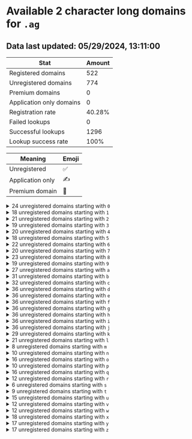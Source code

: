 # Available 2 character long domains for `.ag`

## Data last updated: 05/29/2024, 13:11:00

|Stat|Amount|
|--|--|
|Registered domains|522|
|Unregistered domains|774|
|Premium domains|0|
|Application only domains|0|
|Registration rate|40.28%|
|Failed lookups|0|
|Successful lookups|1296|
|Lookup success rate|100%|


|Meaning|Emoji|
|--|--|
|Unregistered|:white_check_mark:|
|Application only|:writing_hand:|
|Premium domain|:gem:|

<details>
<summary>24 unregistered domains starting with <bold><code>0</code></bold></summary>

|Type|Domain|
|--|--|
|:white_check_mark:|`0a.ag`|
|:white_check_mark:|`0b.ag`|
|:white_check_mark:|`0c.ag`|
|:white_check_mark:|`0d.ag`|
|:white_check_mark:|`0e.ag`|
|:white_check_mark:|`0f.ag`|
|:white_check_mark:|`0g.ag`|
|:white_check_mark:|`0h.ag`|
|:white_check_mark:|`0i.ag`|
|:white_check_mark:|`0j.ag`|
|:white_check_mark:|`0k.ag`|
|:white_check_mark:|`0l.ag`|
|:white_check_mark:|`0m.ag`|
|:white_check_mark:|`0n.ag`|
|:white_check_mark:|`0o.ag`|
|:white_check_mark:|`0p.ag`|
|:white_check_mark:|`0q.ag`|
|:white_check_mark:|`0r.ag`|
|:white_check_mark:|`0s.ag`|
|:white_check_mark:|`0u.ag`|
|:white_check_mark:|`0v.ag`|
|:white_check_mark:|`0w.ag`|
|:white_check_mark:|`0y.ag`|
|:white_check_mark:|`0z.ag`|
</details>
<details>
<summary>18 unregistered domains starting with <bold><code>1</code></bold></summary>

|Type|Domain|
|--|--|
|:white_check_mark:|`1c.ag`|
|:white_check_mark:|`1d.ag`|
|:white_check_mark:|`1e.ag`|
|:white_check_mark:|`1f.ag`|
|:white_check_mark:|`1h.ag`|
|:white_check_mark:|`1i.ag`|
|:white_check_mark:|`1j.ag`|
|:white_check_mark:|`1l.ag`|
|:white_check_mark:|`1n.ag`|
|:white_check_mark:|`1o.ag`|
|:white_check_mark:|`1p.ag`|
|:white_check_mark:|`1r.ag`|
|:white_check_mark:|`1s.ag`|
|:white_check_mark:|`1u.ag`|
|:white_check_mark:|`1v.ag`|
|:white_check_mark:|`1w.ag`|
|:white_check_mark:|`1y.ag`|
|:white_check_mark:|`1z.ag`|
</details>
<details>
<summary>21 unregistered domains starting with <bold><code>2</code></bold></summary>

|Type|Domain|
|--|--|
|:white_check_mark:|`2c.ag`|
|:white_check_mark:|`2d.ag`|
|:white_check_mark:|`2e.ag`|
|:white_check_mark:|`2f.ag`|
|:white_check_mark:|`2h.ag`|
|:white_check_mark:|`2i.ag`|
|:white_check_mark:|`2j.ag`|
|:white_check_mark:|`2k.ag`|
|:white_check_mark:|`2l.ag`|
|:white_check_mark:|`2m.ag`|
|:white_check_mark:|`2n.ag`|
|:white_check_mark:|`2o.ag`|
|:white_check_mark:|`2q.ag`|
|:white_check_mark:|`2r.ag`|
|:white_check_mark:|`2s.ag`|
|:white_check_mark:|`2u.ag`|
|:white_check_mark:|`2v.ag`|
|:white_check_mark:|`2w.ag`|
|:white_check_mark:|`2x.ag`|
|:white_check_mark:|`2y.ag`|
|:white_check_mark:|`2z.ag`|
</details>
<details>
<summary>19 unregistered domains starting with <bold><code>3</code></bold></summary>

|Type|Domain|
|--|--|
|:white_check_mark:|`3b.ag`|
|:white_check_mark:|`3d.ag`|
|:white_check_mark:|`3e.ag`|
|:white_check_mark:|`3h.ag`|
|:white_check_mark:|`3j.ag`|
|:white_check_mark:|`3k.ag`|
|:white_check_mark:|`3l.ag`|
|:white_check_mark:|`3n.ag`|
|:white_check_mark:|`3o.ag`|
|:white_check_mark:|`3p.ag`|
|:white_check_mark:|`3q.ag`|
|:white_check_mark:|`3r.ag`|
|:white_check_mark:|`3s.ag`|
|:white_check_mark:|`3t.ag`|
|:white_check_mark:|`3u.ag`|
|:white_check_mark:|`3v.ag`|
|:white_check_mark:|`3w.ag`|
|:white_check_mark:|`3x.ag`|
|:white_check_mark:|`3z.ag`|
</details>
<details>
<summary>20 unregistered domains starting with <bold><code>4</code></bold></summary>

|Type|Domain|
|--|--|
|:white_check_mark:|`46.ag`|
|:white_check_mark:|`4a.ag`|
|:white_check_mark:|`4d.ag`|
|:white_check_mark:|`4e.ag`|
|:white_check_mark:|`4f.ag`|
|:white_check_mark:|`4i.ag`|
|:white_check_mark:|`4j.ag`|
|:white_check_mark:|`4m.ag`|
|:white_check_mark:|`4n.ag`|
|:white_check_mark:|`4o.ag`|
|:white_check_mark:|`4p.ag`|
|:white_check_mark:|`4q.ag`|
|:white_check_mark:|`4r.ag`|
|:white_check_mark:|`4s.ag`|
|:white_check_mark:|`4t.ag`|
|:white_check_mark:|`4v.ag`|
|:white_check_mark:|`4w.ag`|
|:white_check_mark:|`4x.ag`|
|:white_check_mark:|`4y.ag`|
|:white_check_mark:|`4z.ag`|
</details>
<details>
<summary>18 unregistered domains starting with <bold><code>5</code></bold></summary>

|Type|Domain|
|--|--|
|:white_check_mark:|`5a.ag`|
|:white_check_mark:|`5b.ag`|
|:white_check_mark:|`5c.ag`|
|:white_check_mark:|`5e.ag`|
|:white_check_mark:|`5f.ag`|
|:white_check_mark:|`5h.ag`|
|:white_check_mark:|`5i.ag`|
|:white_check_mark:|`5j.ag`|
|:white_check_mark:|`5k.ag`|
|:white_check_mark:|`5l.ag`|
|:white_check_mark:|`5n.ag`|
|:white_check_mark:|`5o.ag`|
|:white_check_mark:|`5p.ag`|
|:white_check_mark:|`5q.ag`|
|:white_check_mark:|`5s.ag`|
|:white_check_mark:|`5t.ag`|
|:white_check_mark:|`5v.ag`|
|:white_check_mark:|`5z.ag`|
</details>
<details>
<summary>22 unregistered domains starting with <bold><code>6</code></bold></summary>

|Type|Domain|
|--|--|
|:white_check_mark:|`6b.ag`|
|:white_check_mark:|`6d.ag`|
|:white_check_mark:|`6e.ag`|
|:white_check_mark:|`6f.ag`|
|:white_check_mark:|`6h.ag`|
|:white_check_mark:|`6i.ag`|
|:white_check_mark:|`6j.ag`|
|:white_check_mark:|`6k.ag`|
|:white_check_mark:|`6l.ag`|
|:white_check_mark:|`6m.ag`|
|:white_check_mark:|`6n.ag`|
|:white_check_mark:|`6o.ag`|
|:white_check_mark:|`6p.ag`|
|:white_check_mark:|`6q.ag`|
|:white_check_mark:|`6r.ag`|
|:white_check_mark:|`6s.ag`|
|:white_check_mark:|`6t.ag`|
|:white_check_mark:|`6u.ag`|
|:white_check_mark:|`6v.ag`|
|:white_check_mark:|`6x.ag`|
|:white_check_mark:|`6y.ag`|
|:white_check_mark:|`6z.ag`|
</details>
<details>
<summary>20 unregistered domains starting with <bold><code>7</code></bold></summary>

|Type|Domain|
|--|--|
|:white_check_mark:|`7a.ag`|
|:white_check_mark:|`7b.ag`|
|:white_check_mark:|`7c.ag`|
|:white_check_mark:|`7d.ag`|
|:white_check_mark:|`7f.ag`|
|:white_check_mark:|`7h.ag`|
|:white_check_mark:|`7i.ag`|
|:white_check_mark:|`7j.ag`|
|:white_check_mark:|`7l.ag`|
|:white_check_mark:|`7n.ag`|
|:white_check_mark:|`7o.ag`|
|:white_check_mark:|`7p.ag`|
|:white_check_mark:|`7q.ag`|
|:white_check_mark:|`7r.ag`|
|:white_check_mark:|`7s.ag`|
|:white_check_mark:|`7u.ag`|
|:white_check_mark:|`7v.ag`|
|:white_check_mark:|`7w.ag`|
|:white_check_mark:|`7x.ag`|
|:white_check_mark:|`7z.ag`|
</details>
<details>
<summary>23 unregistered domains starting with <bold><code>8</code></bold></summary>

|Type|Domain|
|--|--|
|:white_check_mark:|`8a.ag`|
|:white_check_mark:|`8b.ag`|
|:white_check_mark:|`8c.ag`|
|:white_check_mark:|`8d.ag`|
|:white_check_mark:|`8e.ag`|
|:white_check_mark:|`8f.ag`|
|:white_check_mark:|`8h.ag`|
|:white_check_mark:|`8i.ag`|
|:white_check_mark:|`8j.ag`|
|:white_check_mark:|`8k.ag`|
|:white_check_mark:|`8l.ag`|
|:white_check_mark:|`8m.ag`|
|:white_check_mark:|`8o.ag`|
|:white_check_mark:|`8p.ag`|
|:white_check_mark:|`8q.ag`|
|:white_check_mark:|`8r.ag`|
|:white_check_mark:|`8s.ag`|
|:white_check_mark:|`8u.ag`|
|:white_check_mark:|`8v.ag`|
|:white_check_mark:|`8w.ag`|
|:white_check_mark:|`8x.ag`|
|:white_check_mark:|`8y.ag`|
|:white_check_mark:|`8z.ag`|
</details>
<details>
<summary>19 unregistered domains starting with <bold><code>9</code></bold></summary>

|Type|Domain|
|--|--|
|:white_check_mark:|`9b.ag`|
|:white_check_mark:|`9c.ag`|
|:white_check_mark:|`9f.ag`|
|:white_check_mark:|`9h.ag`|
|:white_check_mark:|`9i.ag`|
|:white_check_mark:|`9k.ag`|
|:white_check_mark:|`9l.ag`|
|:white_check_mark:|`9m.ag`|
|:white_check_mark:|`9n.ag`|
|:white_check_mark:|`9o.ag`|
|:white_check_mark:|`9p.ag`|
|:white_check_mark:|`9q.ag`|
|:white_check_mark:|`9r.ag`|
|:white_check_mark:|`9s.ag`|
|:white_check_mark:|`9u.ag`|
|:white_check_mark:|`9v.ag`|
|:white_check_mark:|`9w.ag`|
|:white_check_mark:|`9x.ag`|
|:white_check_mark:|`9z.ag`|
</details>
<details>
<summary>27 unregistered domains starting with <bold><code>a</code></bold></summary>

|Type|Domain|
|--|--|
|:white_check_mark:|`a0.ag`|
|:white_check_mark:|`a1.ag`|
|:white_check_mark:|`a2.ag`|
|:white_check_mark:|`a3.ag`|
|:white_check_mark:|`a4.ag`|
|:white_check_mark:|`a5.ag`|
|:white_check_mark:|`a6.ag`|
|:white_check_mark:|`a7.ag`|
|:white_check_mark:|`a8.ag`|
|:white_check_mark:|`a9.ag`|
|:white_check_mark:|`aj.ag`|
|:white_check_mark:|`ak.ag`|
|:white_check_mark:|`al.ag`|
|:white_check_mark:|`am.ag`|
|:white_check_mark:|`an.ag`|
|:white_check_mark:|`ao.ag`|
|:white_check_mark:|`ap.ag`|
|:white_check_mark:|`aq.ag`|
|:white_check_mark:|`ar.ag`|
|:white_check_mark:|`as.ag`|
|:white_check_mark:|`at.ag`|
|:white_check_mark:|`au.ag`|
|:white_check_mark:|`av.ag`|
|:white_check_mark:|`aw.ag`|
|:white_check_mark:|`ax.ag`|
|:white_check_mark:|`ay.ag`|
|:white_check_mark:|`az.ag`|
</details>
<details>
<summary>31 unregistered domains starting with <bold><code>b</code></bold></summary>

|Type|Domain|
|--|--|
|:white_check_mark:|`b0.ag`|
|:white_check_mark:|`b4.ag`|
|:white_check_mark:|`b5.ag`|
|:white_check_mark:|`b6.ag`|
|:white_check_mark:|`b7.ag`|
|:white_check_mark:|`b9.ag`|
|:white_check_mark:|`ba.ag`|
|:white_check_mark:|`bb.ag`|
|:white_check_mark:|`bc.ag`|
|:white_check_mark:|`bd.ag`|
|:white_check_mark:|`be.ag`|
|:white_check_mark:|`bf.ag`|
|:white_check_mark:|`bg.ag`|
|:white_check_mark:|`bh.ag`|
|:white_check_mark:|`bi.ag`|
|:white_check_mark:|`bj.ag`|
|:white_check_mark:|`bk.ag`|
|:white_check_mark:|`bl.ag`|
|:white_check_mark:|`bm.ag`|
|:white_check_mark:|`bn.ag`|
|:white_check_mark:|`bo.ag`|
|:white_check_mark:|`bp.ag`|
|:white_check_mark:|`bq.ag`|
|:white_check_mark:|`br.ag`|
|:white_check_mark:|`bs.ag`|
|:white_check_mark:|`bt.ag`|
|:white_check_mark:|`bu.ag`|
|:white_check_mark:|`bv.ag`|
|:white_check_mark:|`bw.ag`|
|:white_check_mark:|`bx.ag`|
|:white_check_mark:|`by.ag`|
</details>
<details>
<summary>32 unregistered domains starting with <bold><code>c</code></bold></summary>

|Type|Domain|
|--|--|
|:white_check_mark:|`c0.ag`|
|:white_check_mark:|`c1.ag`|
|:white_check_mark:|`c2.ag`|
|:white_check_mark:|`c3.ag`|
|:white_check_mark:|`c4.ag`|
|:white_check_mark:|`c5.ag`|
|:white_check_mark:|`c6.ag`|
|:white_check_mark:|`c7.ag`|
|:white_check_mark:|`c8.ag`|
|:white_check_mark:|`c9.ag`|
|:white_check_mark:|`ce.ag`|
|:white_check_mark:|`cf.ag`|
|:white_check_mark:|`cg.ag`|
|:white_check_mark:|`ch.ag`|
|:white_check_mark:|`ci.ag`|
|:white_check_mark:|`cj.ag`|
|:white_check_mark:|`ck.ag`|
|:white_check_mark:|`cl.ag`|
|:white_check_mark:|`cm.ag`|
|:white_check_mark:|`cn.ag`|
|:white_check_mark:|`co.ag`|
|:white_check_mark:|`cp.ag`|
|:white_check_mark:|`cq.ag`|
|:white_check_mark:|`cr.ag`|
|:white_check_mark:|`cs.ag`|
|:white_check_mark:|`ct.ag`|
|:white_check_mark:|`cu.ag`|
|:white_check_mark:|`cv.ag`|
|:white_check_mark:|`cw.ag`|
|:white_check_mark:|`cx.ag`|
|:white_check_mark:|`cy.ag`|
|:white_check_mark:|`cz.ag`|
</details>
<details>
<summary>36 unregistered domains starting with <bold><code>d</code></bold></summary>

|Type|Domain|
|--|--|
|:white_check_mark:|`d0.ag`|
|:white_check_mark:|`d1.ag`|
|:white_check_mark:|`d2.ag`|
|:white_check_mark:|`d3.ag`|
|:white_check_mark:|`d4.ag`|
|:white_check_mark:|`d5.ag`|
|:white_check_mark:|`d6.ag`|
|:white_check_mark:|`d7.ag`|
|:white_check_mark:|`d8.ag`|
|:white_check_mark:|`d9.ag`|
|:white_check_mark:|`da.ag`|
|:white_check_mark:|`db.ag`|
|:white_check_mark:|`dc.ag`|
|:white_check_mark:|`dd.ag`|
|:white_check_mark:|`de.ag`|
|:white_check_mark:|`df.ag`|
|:white_check_mark:|`dg.ag`|
|:white_check_mark:|`dh.ag`|
|:white_check_mark:|`di.ag`|
|:white_check_mark:|`dj.ag`|
|:white_check_mark:|`dk.ag`|
|:white_check_mark:|`dl.ag`|
|:white_check_mark:|`dm.ag`|
|:white_check_mark:|`dn.ag`|
|:white_check_mark:|`do.ag`|
|:white_check_mark:|`dp.ag`|
|:white_check_mark:|`dq.ag`|
|:white_check_mark:|`dr.ag`|
|:white_check_mark:|`ds.ag`|
|:white_check_mark:|`dt.ag`|
|:white_check_mark:|`du.ag`|
|:white_check_mark:|`dv.ag`|
|:white_check_mark:|`dw.ag`|
|:white_check_mark:|`dx.ag`|
|:white_check_mark:|`dy.ag`|
|:white_check_mark:|`dz.ag`|
</details>
<details>
<summary>36 unregistered domains starting with <bold><code>e</code></bold></summary>

|Type|Domain|
|--|--|
|:white_check_mark:|`e0.ag`|
|:white_check_mark:|`e1.ag`|
|:white_check_mark:|`e2.ag`|
|:white_check_mark:|`e3.ag`|
|:white_check_mark:|`e4.ag`|
|:white_check_mark:|`e5.ag`|
|:white_check_mark:|`e6.ag`|
|:white_check_mark:|`e7.ag`|
|:white_check_mark:|`e8.ag`|
|:white_check_mark:|`e9.ag`|
|:white_check_mark:|`ea.ag`|
|:white_check_mark:|`eb.ag`|
|:white_check_mark:|`ec.ag`|
|:white_check_mark:|`ed.ag`|
|:white_check_mark:|`ee.ag`|
|:white_check_mark:|`ef.ag`|
|:white_check_mark:|`eg.ag`|
|:white_check_mark:|`eh.ag`|
|:white_check_mark:|`ei.ag`|
|:white_check_mark:|`ej.ag`|
|:white_check_mark:|`ek.ag`|
|:white_check_mark:|`el.ag`|
|:white_check_mark:|`em.ag`|
|:white_check_mark:|`en.ag`|
|:white_check_mark:|`eo.ag`|
|:white_check_mark:|`ep.ag`|
|:white_check_mark:|`eq.ag`|
|:white_check_mark:|`er.ag`|
|:white_check_mark:|`es.ag`|
|:white_check_mark:|`et.ag`|
|:white_check_mark:|`eu.ag`|
|:white_check_mark:|`ev.ag`|
|:white_check_mark:|`ew.ag`|
|:white_check_mark:|`ex.ag`|
|:white_check_mark:|`ey.ag`|
|:white_check_mark:|`ez.ag`|
</details>
<details>
<summary>36 unregistered domains starting with <bold><code>f</code></bold></summary>

|Type|Domain|
|--|--|
|:white_check_mark:|`f0.ag`|
|:white_check_mark:|`f1.ag`|
|:white_check_mark:|`f2.ag`|
|:white_check_mark:|`f3.ag`|
|:white_check_mark:|`f4.ag`|
|:white_check_mark:|`f5.ag`|
|:white_check_mark:|`f6.ag`|
|:white_check_mark:|`f7.ag`|
|:white_check_mark:|`f8.ag`|
|:white_check_mark:|`f9.ag`|
|:white_check_mark:|`fa.ag`|
|:white_check_mark:|`fb.ag`|
|:white_check_mark:|`fc.ag`|
|:white_check_mark:|`fd.ag`|
|:white_check_mark:|`fe.ag`|
|:white_check_mark:|`ff.ag`|
|:white_check_mark:|`fg.ag`|
|:white_check_mark:|`fh.ag`|
|:white_check_mark:|`fi.ag`|
|:white_check_mark:|`fj.ag`|
|:white_check_mark:|`fk.ag`|
|:white_check_mark:|`fl.ag`|
|:white_check_mark:|`fm.ag`|
|:white_check_mark:|`fn.ag`|
|:white_check_mark:|`fo.ag`|
|:white_check_mark:|`fp.ag`|
|:white_check_mark:|`fq.ag`|
|:white_check_mark:|`fr.ag`|
|:white_check_mark:|`fs.ag`|
|:white_check_mark:|`ft.ag`|
|:white_check_mark:|`fu.ag`|
|:white_check_mark:|`fv.ag`|
|:white_check_mark:|`fw.ag`|
|:white_check_mark:|`fx.ag`|
|:white_check_mark:|`fy.ag`|
|:white_check_mark:|`fz.ag`|
</details>
<details>
<summary>36 unregistered domains starting with <bold><code>g</code></bold></summary>

|Type|Domain|
|--|--|
|:white_check_mark:|`g0.ag`|
|:white_check_mark:|`g1.ag`|
|:white_check_mark:|`g2.ag`|
|:white_check_mark:|`g3.ag`|
|:white_check_mark:|`g4.ag`|
|:white_check_mark:|`g5.ag`|
|:white_check_mark:|`g6.ag`|
|:white_check_mark:|`g7.ag`|
|:white_check_mark:|`g8.ag`|
|:white_check_mark:|`g9.ag`|
|:white_check_mark:|`ga.ag`|
|:white_check_mark:|`gb.ag`|
|:white_check_mark:|`gc.ag`|
|:white_check_mark:|`gd.ag`|
|:white_check_mark:|`ge.ag`|
|:white_check_mark:|`gf.ag`|
|:white_check_mark:|`gg.ag`|
|:white_check_mark:|`gh.ag`|
|:white_check_mark:|`gi.ag`|
|:white_check_mark:|`gj.ag`|
|:white_check_mark:|`gk.ag`|
|:white_check_mark:|`gl.ag`|
|:white_check_mark:|`gm.ag`|
|:white_check_mark:|`gn.ag`|
|:white_check_mark:|`go.ag`|
|:white_check_mark:|`gp.ag`|
|:white_check_mark:|`gq.ag`|
|:white_check_mark:|`gr.ag`|
|:white_check_mark:|`gs.ag`|
|:white_check_mark:|`gt.ag`|
|:white_check_mark:|`gu.ag`|
|:white_check_mark:|`gv.ag`|
|:white_check_mark:|`gw.ag`|
|:white_check_mark:|`gx.ag`|
|:white_check_mark:|`gy.ag`|
|:white_check_mark:|`gz.ag`|
</details>
<details>
<summary>36 unregistered domains starting with <bold><code>h</code></bold></summary>

|Type|Domain|
|--|--|
|:white_check_mark:|`h0.ag`|
|:white_check_mark:|`h1.ag`|
|:white_check_mark:|`h2.ag`|
|:white_check_mark:|`h3.ag`|
|:white_check_mark:|`h4.ag`|
|:white_check_mark:|`h5.ag`|
|:white_check_mark:|`h6.ag`|
|:white_check_mark:|`h7.ag`|
|:white_check_mark:|`h8.ag`|
|:white_check_mark:|`h9.ag`|
|:white_check_mark:|`ha.ag`|
|:white_check_mark:|`hb.ag`|
|:white_check_mark:|`hc.ag`|
|:white_check_mark:|`hd.ag`|
|:white_check_mark:|`he.ag`|
|:white_check_mark:|`hf.ag`|
|:white_check_mark:|`hg.ag`|
|:white_check_mark:|`hh.ag`|
|:white_check_mark:|`hi.ag`|
|:white_check_mark:|`hj.ag`|
|:white_check_mark:|`hk.ag`|
|:white_check_mark:|`hl.ag`|
|:white_check_mark:|`hm.ag`|
|:white_check_mark:|`hn.ag`|
|:white_check_mark:|`ho.ag`|
|:white_check_mark:|`hp.ag`|
|:white_check_mark:|`hq.ag`|
|:white_check_mark:|`hr.ag`|
|:white_check_mark:|`hs.ag`|
|:white_check_mark:|`ht.ag`|
|:white_check_mark:|`hu.ag`|
|:white_check_mark:|`hv.ag`|
|:white_check_mark:|`hw.ag`|
|:white_check_mark:|`hx.ag`|
|:white_check_mark:|`hy.ag`|
|:white_check_mark:|`hz.ag`|
</details>
<details>
<summary>36 unregistered domains starting with <bold><code>i</code></bold></summary>

|Type|Domain|
|--|--|
|:white_check_mark:|`i0.ag`|
|:white_check_mark:|`i1.ag`|
|:white_check_mark:|`i2.ag`|
|:white_check_mark:|`i3.ag`|
|:white_check_mark:|`i4.ag`|
|:white_check_mark:|`i5.ag`|
|:white_check_mark:|`i6.ag`|
|:white_check_mark:|`i7.ag`|
|:white_check_mark:|`i8.ag`|
|:white_check_mark:|`i9.ag`|
|:white_check_mark:|`ia.ag`|
|:white_check_mark:|`ib.ag`|
|:white_check_mark:|`ic.ag`|
|:white_check_mark:|`id.ag`|
|:white_check_mark:|`ie.ag`|
|:white_check_mark:|`if.ag`|
|:white_check_mark:|`ig.ag`|
|:white_check_mark:|`ih.ag`|
|:white_check_mark:|`ii.ag`|
|:white_check_mark:|`ij.ag`|
|:white_check_mark:|`ik.ag`|
|:white_check_mark:|`il.ag`|
|:white_check_mark:|`im.ag`|
|:white_check_mark:|`in.ag`|
|:white_check_mark:|`io.ag`|
|:white_check_mark:|`ip.ag`|
|:white_check_mark:|`iq.ag`|
|:white_check_mark:|`ir.ag`|
|:white_check_mark:|`is.ag`|
|:white_check_mark:|`it.ag`|
|:white_check_mark:|`iu.ag`|
|:white_check_mark:|`iv.ag`|
|:white_check_mark:|`iw.ag`|
|:white_check_mark:|`ix.ag`|
|:white_check_mark:|`iy.ag`|
|:white_check_mark:|`iz.ag`|
</details>
<details>
<summary>36 unregistered domains starting with <bold><code>j</code></bold></summary>

|Type|Domain|
|--|--|
|:white_check_mark:|`j0.ag`|
|:white_check_mark:|`j1.ag`|
|:white_check_mark:|`j2.ag`|
|:white_check_mark:|`j3.ag`|
|:white_check_mark:|`j4.ag`|
|:white_check_mark:|`j5.ag`|
|:white_check_mark:|`j6.ag`|
|:white_check_mark:|`j7.ag`|
|:white_check_mark:|`j8.ag`|
|:white_check_mark:|`j9.ag`|
|:white_check_mark:|`ja.ag`|
|:white_check_mark:|`jb.ag`|
|:white_check_mark:|`jc.ag`|
|:white_check_mark:|`jd.ag`|
|:white_check_mark:|`je.ag`|
|:white_check_mark:|`jf.ag`|
|:white_check_mark:|`jg.ag`|
|:white_check_mark:|`jh.ag`|
|:white_check_mark:|`ji.ag`|
|:white_check_mark:|`jj.ag`|
|:white_check_mark:|`jk.ag`|
|:white_check_mark:|`jl.ag`|
|:white_check_mark:|`jm.ag`|
|:white_check_mark:|`jn.ag`|
|:white_check_mark:|`jo.ag`|
|:white_check_mark:|`jp.ag`|
|:white_check_mark:|`jq.ag`|
|:white_check_mark:|`jr.ag`|
|:white_check_mark:|`js.ag`|
|:white_check_mark:|`jt.ag`|
|:white_check_mark:|`ju.ag`|
|:white_check_mark:|`jv.ag`|
|:white_check_mark:|`jw.ag`|
|:white_check_mark:|`jx.ag`|
|:white_check_mark:|`jy.ag`|
|:white_check_mark:|`jz.ag`|
</details>
<details>
<summary>29 unregistered domains starting with <bold><code>k</code></bold></summary>

|Type|Domain|
|--|--|
|:white_check_mark:|`k0.ag`|
|:white_check_mark:|`k1.ag`|
|:white_check_mark:|`k2.ag`|
|:white_check_mark:|`k4.ag`|
|:white_check_mark:|`k7.ag`|
|:white_check_mark:|`ka.ag`|
|:white_check_mark:|`kb.ag`|
|:white_check_mark:|`kc.ag`|
|:white_check_mark:|`kd.ag`|
|:white_check_mark:|`ke.ag`|
|:white_check_mark:|`kf.ag`|
|:white_check_mark:|`kg.ag`|
|:white_check_mark:|`kh.ag`|
|:white_check_mark:|`ki.ag`|
|:white_check_mark:|`kj.ag`|
|:white_check_mark:|`kk.ag`|
|:white_check_mark:|`kl.ag`|
|:white_check_mark:|`km.ag`|
|:white_check_mark:|`kn.ag`|
|:white_check_mark:|`ko.ag`|
|:white_check_mark:|`kp.ag`|
|:white_check_mark:|`kq.ag`|
|:white_check_mark:|`kr.ag`|
|:white_check_mark:|`ks.ag`|
|:white_check_mark:|`kt.ag`|
|:white_check_mark:|`ku.ag`|
|:white_check_mark:|`kv.ag`|
|:white_check_mark:|`kw.ag`|
|:white_check_mark:|`kx.ag`|
</details>
<details>
<summary>21 unregistered domains starting with <bold><code>l</code></bold></summary>

|Type|Domain|
|--|--|
|:white_check_mark:|`l0.ag`|
|:white_check_mark:|`l1.ag`|
|:white_check_mark:|`l2.ag`|
|:white_check_mark:|`l3.ag`|
|:white_check_mark:|`l4.ag`|
|:white_check_mark:|`l5.ag`|
|:white_check_mark:|`l6.ag`|
|:white_check_mark:|`l7.ag`|
|:white_check_mark:|`l8.ag`|
|:white_check_mark:|`l9.ag`|
|:white_check_mark:|`le.ag`|
|:white_check_mark:|`lf.ag`|
|:white_check_mark:|`lg.ag`|
|:white_check_mark:|`lh.ag`|
|:white_check_mark:|`li.ag`|
|:white_check_mark:|`lj.ag`|
|:white_check_mark:|`lk.ag`|
|:white_check_mark:|`ll.ag`|
|:white_check_mark:|`lm.ag`|
|:white_check_mark:|`ln.ag`|
|:white_check_mark:|`lq.ag`|
</details>
<details>
<summary>8 unregistered domains starting with <bold><code>m</code></bold></summary>

|Type|Domain|
|--|--|
|:white_check_mark:|`m0.ag`|
|:white_check_mark:|`m1.ag`|
|:white_check_mark:|`m3.ag`|
|:white_check_mark:|`m4.ag`|
|:white_check_mark:|`m5.ag`|
|:white_check_mark:|`m6.ag`|
|:white_check_mark:|`m7.ag`|
|:white_check_mark:|`m9.ag`|
</details>
<details>
<summary>10 unregistered domains starting with <bold><code>n</code></bold></summary>

|Type|Domain|
|--|--|
|:white_check_mark:|`n0.ag`|
|:white_check_mark:|`n3.ag`|
|:white_check_mark:|`n4.ag`|
|:white_check_mark:|`n5.ag`|
|:white_check_mark:|`n6.ag`|
|:white_check_mark:|`n7.ag`|
|:white_check_mark:|`n8.ag`|
|:white_check_mark:|`n9.ag`|
|:white_check_mark:|`nq.ag`|
|:white_check_mark:|`nx.ag`|
</details>
<details>
<summary>16 unregistered domains starting with <bold><code>o</code></bold></summary>

|Type|Domain|
|--|--|
|:white_check_mark:|`o0.ag`|
|:white_check_mark:|`o1.ag`|
|:white_check_mark:|`o3.ag`|
|:white_check_mark:|`o4.ag`|
|:white_check_mark:|`o5.ag`|
|:white_check_mark:|`o6.ag`|
|:white_check_mark:|`o7.ag`|
|:white_check_mark:|`o8.ag`|
|:white_check_mark:|`o9.ag`|
|:white_check_mark:|`oe.ag`|
|:white_check_mark:|`oj.ag`|
|:white_check_mark:|`oq.ag`|
|:white_check_mark:|`ou.ag`|
|:white_check_mark:|`ov.ag`|
|:white_check_mark:|`ow.ag`|
|:white_check_mark:|`oy.ag`|
</details>
<details>
<summary>10 unregistered domains starting with <bold><code>p</code></bold></summary>

|Type|Domain|
|--|--|
|:white_check_mark:|`p0.ag`|
|:white_check_mark:|`p1.ag`|
|:white_check_mark:|`p4.ag`|
|:white_check_mark:|`p5.ag`|
|:white_check_mark:|`p6.ag`|
|:white_check_mark:|`p7.ag`|
|:white_check_mark:|`p8.ag`|
|:white_check_mark:|`pq.ag`|
|:white_check_mark:|`pu.ag`|
|:white_check_mark:|`pz.ag`|
</details>
<details>
<summary>16 unregistered domains starting with <bold><code>q</code></bold></summary>

|Type|Domain|
|--|--|
|:white_check_mark:|`q0.ag`|
|:white_check_mark:|`q2.ag`|
|:white_check_mark:|`q3.ag`|
|:white_check_mark:|`q4.ag`|
|:white_check_mark:|`q6.ag`|
|:white_check_mark:|`q7.ag`|
|:white_check_mark:|`q8.ag`|
|:white_check_mark:|`q9.ag`|
|:white_check_mark:|`qe.ag`|
|:white_check_mark:|`qf.ag`|
|:white_check_mark:|`qg.ag`|
|:white_check_mark:|`qh.ag`|
|:white_check_mark:|`qj.ag`|
|:white_check_mark:|`qk.ag`|
|:white_check_mark:|`qo.ag`|
|:white_check_mark:|`qx.ag`|
</details>
<details>
<summary>12 unregistered domains starting with <bold><code>r</code></bold></summary>

|Type|Domain|
|--|--|
|:white_check_mark:|`r0.ag`|
|:white_check_mark:|`r1.ag`|
|:white_check_mark:|`r3.ag`|
|:white_check_mark:|`r4.ag`|
|:white_check_mark:|`r6.ag`|
|:white_check_mark:|`r7.ag`|
|:white_check_mark:|`r8.ag`|
|:white_check_mark:|`r9.ag`|
|:white_check_mark:|`rh.ag`|
|:white_check_mark:|`rn.ag`|
|:white_check_mark:|`rq.ag`|
|:white_check_mark:|`ry.ag`|
</details>
<details>
<summary>6 unregistered domains starting with <bold><code>s</code></bold></summary>

|Type|Domain|
|--|--|
|:white_check_mark:|`s0.ag`|
|:white_check_mark:|`s1.ag`|
|:white_check_mark:|`s6.ag`|
|:white_check_mark:|`s7.ag`|
|:white_check_mark:|`s8.ag`|
|:white_check_mark:|`s9.ag`|
</details>
<details>
<summary>9 unregistered domains starting with <bold><code>t</code></bold></summary>

|Type|Domain|
|--|--|
|:white_check_mark:|`t0.ag`|
|:white_check_mark:|`t2.ag`|
|:white_check_mark:|`t3.ag`|
|:white_check_mark:|`t5.ag`|
|:white_check_mark:|`t6.ag`|
|:white_check_mark:|`t7.ag`|
|:white_check_mark:|`t8.ag`|
|:white_check_mark:|`t9.ag`|
|:white_check_mark:|`tl.ag`|
</details>
<details>
<summary>15 unregistered domains starting with <bold><code>u</code></bold></summary>

|Type|Domain|
|--|--|
|:white_check_mark:|`u0.ag`|
|:white_check_mark:|`u1.ag`|
|:white_check_mark:|`u2.ag`|
|:white_check_mark:|`u3.ag`|
|:white_check_mark:|`u4.ag`|
|:white_check_mark:|`u5.ag`|
|:white_check_mark:|`u6.ag`|
|:white_check_mark:|`u7.ag`|
|:white_check_mark:|`u8.ag`|
|:white_check_mark:|`u9.ag`|
|:white_check_mark:|`uj.ag`|
|:white_check_mark:|`uo.ag`|
|:white_check_mark:|`uq.ag`|
|:white_check_mark:|`ur.ag`|
|:white_check_mark:|`uv.ag`|
</details>
<details>
<summary>12 unregistered domains starting with <bold><code>v</code></bold></summary>

|Type|Domain|
|--|--|
|:white_check_mark:|`v0.ag`|
|:white_check_mark:|`v3.ag`|
|:white_check_mark:|`v4.ag`|
|:white_check_mark:|`v5.ag`|
|:white_check_mark:|`v9.ag`|
|:white_check_mark:|`vd.ag`|
|:white_check_mark:|`vf.ag`|
|:white_check_mark:|`vh.ag`|
|:white_check_mark:|`vj.ag`|
|:white_check_mark:|`vs.ag`|
|:white_check_mark:|`vv.ag`|
|:white_check_mark:|`vy.ag`|
</details>
<details>
<summary>12 unregistered domains starting with <bold><code>w</code></bold></summary>

|Type|Domain|
|--|--|
|:white_check_mark:|`w0.ag`|
|:white_check_mark:|`w1.ag`|
|:white_check_mark:|`w2.ag`|
|:white_check_mark:|`w4.ag`|
|:white_check_mark:|`w5.ag`|
|:white_check_mark:|`w6.ag`|
|:white_check_mark:|`w7.ag`|
|:white_check_mark:|`w8.ag`|
|:white_check_mark:|`w9.ag`|
|:white_check_mark:|`wj.ag`|
|:white_check_mark:|`wq.ag`|
|:white_check_mark:|`wu.ag`|
</details>
<details>
<summary>18 unregistered domains starting with <bold><code>x</code></bold></summary>

|Type|Domain|
|--|--|
|:white_check_mark:|`x0.ag`|
|:white_check_mark:|`x1.ag`|
|:white_check_mark:|`x3.ag`|
|:white_check_mark:|`x4.ag`|
|:white_check_mark:|`x5.ag`|
|:white_check_mark:|`x6.ag`|
|:white_check_mark:|`x9.ag`|
|:white_check_mark:|`xa.ag`|
|:white_check_mark:|`xd.ag`|
|:white_check_mark:|`xg.ag`|
|:white_check_mark:|`xh.ag`|
|:white_check_mark:|`xi.ag`|
|:white_check_mark:|`xj.ag`|
|:white_check_mark:|`xk.ag`|
|:white_check_mark:|`xn.ag`|
|:white_check_mark:|`xp.ag`|
|:white_check_mark:|`xq.ag`|
|:white_check_mark:|`xw.ag`|
</details>
<details>
<summary>17 unregistered domains starting with <bold><code>y</code></bold></summary>

|Type|Domain|
|--|--|
|:white_check_mark:|`y0.ag`|
|:white_check_mark:|`y4.ag`|
|:white_check_mark:|`y5.ag`|
|:white_check_mark:|`y6.ag`|
|:white_check_mark:|`y7.ag`|
|:white_check_mark:|`y9.ag`|
|:white_check_mark:|`yb.ag`|
|:white_check_mark:|`yc.ag`|
|:white_check_mark:|`yf.ag`|
|:white_check_mark:|`yg.ag`|
|:white_check_mark:|`yj.ag`|
|:white_check_mark:|`yk.ag`|
|:white_check_mark:|`yn.ag`|
|:white_check_mark:|`yp.ag`|
|:white_check_mark:|`yq.ag`|
|:white_check_mark:|`yr.ag`|
|:white_check_mark:|`yw.ag`|
</details>
<details>
<summary>17 unregistered domains starting with <bold><code>z</code></bold></summary>

|Type|Domain|
|--|--|
|:white_check_mark:|`z0.ag`|
|:white_check_mark:|`z1.ag`|
|:white_check_mark:|`z2.ag`|
|:white_check_mark:|`z4.ag`|
|:white_check_mark:|`z7.ag`|
|:white_check_mark:|`zb.ag`|
|:white_check_mark:|`zc.ag`|
|:white_check_mark:|`zd.ag`|
|:white_check_mark:|`zi.ag`|
|:white_check_mark:|`zj.ag`|
|:white_check_mark:|`zn.ag`|
|:white_check_mark:|`zo.ag`|
|:white_check_mark:|`zq.ag`|
|:white_check_mark:|`zs.ag`|
|:white_check_mark:|`zu.ag`|
|:white_check_mark:|`zv.ag`|
|:white_check_mark:|`zx.ag`|
</details>